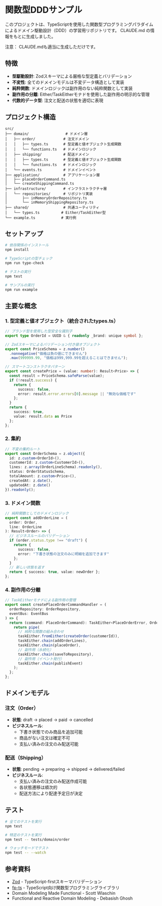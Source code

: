 # 関数型DDDサンプル

このプロジェクトは、TypeScriptを使用した関数型プログラミングパラダイムによるドメイン駆動設計（DDD）の学習用リポジトリです。
CLAUDE.md の情報をもとに生成しました。

注意： CLAUDE.mdも適当に生成しただけです。

## 特徴

- **型駆動設計**: Zodスキーマによる厳格な型定義とバリデーション
- **不変性**: 全てのドメインモデルは不変データ構造として実装
- **純粋関数**: ドメインロジックは副作用のない純粋関数として実装
- **副作用の分離**: Either/TaskEitherモナドを使用した副作用の明示的な管理
- **代数的データ型**: 注文と配送の状態を適切に表現

## プロジェクト構造

```
src/
├── domain/                 # ドメイン層
│   ├── order/             # 注文ドメイン
│   │   ├── types.ts       # 型定義と値オブジェクト生成関数
│   │   └── functions.ts   # ドメインロジック
│   ├── shipping/          # 配送ドメイン
│   │   ├── types.ts       # 型定義と値オブジェクト生成関数
│   │   └── functions.ts   # ドメインロジック
│   └── events.ts          # ドメインイベント
├── application/           # アプリケーション層
│   ├── placeOrderCommand.ts
│   └── createShippingCommand.ts
├── infrastructure/        # インフラストラクチャ層
│   └── repositories/      # リポジトリ実装
│       ├── inMemoryOrderRepository.ts
│       └── inMemoryShippingRepository.ts
├── shared/                # 共通ユーティリティ
│   └── types.ts          # Either/TaskEither型
└── example.ts            # 実行例
```

## セットアップ

```bash
# 依存関係のインストール
npm install

# TypeScriptの型チェック
npm run type-check

# テストの実行
npm test

# サンプルの実行
npm run example
```

## 主要な概念

### 1. 型定義と値オブジェクト（統合されたtypes.ts）

```typescript
// ブランド型を使用した型安全な識別子
export type OrderId = UUID & { readonly _brand: unique symbol };

// Zodスキーマによるバリデーション付き値オブジェクト
export const PriceSchema = z.number()
  .nonnegative("価格は負の値にできません")
  .max(999999.99, "価格は999,999.99を超えることはできません");

// スマートコンストラクタパターン
export const createPrice = (value: number): Result<Price> => {
  const result = PriceSchema.safeParse(value);
  if (!result.success) {
    return {
      success: false,
      error: result.error.errors[0].message || "無効な価格です"
    };
  }
  return {
    success: true,
    value: result.data as Price
  };
};
```

### 2. 集約

```typescript
// 不変の集約ルート
export const OrderSchema = z.object({
  id: z.custom<OrderId>(),
  customerId: z.custom<CustomerId>(),
  lines: z.array(OrderLineSchema).readonly(),
  status: OrderStatusSchema,
  totalAmount: z.custom<Price>(),
  createdAt: z.date(),
  updatedAt: z.date()
}).readonly();
```

### 3. ドメイン関数

```typescript
// 純粋関数としてのドメインロジック
export const addOrderLine = (
  order: Order,
  line: OrderLine
): Result<Order> => {
  // ビジネスルールのバリデーション
  if (order.status.type !== "draft") {
    return {
      success: false,
      error: "下書き状態の注文のみに明細を追加できます"
    };
  }
  // 新しい状態を返す
  return { success: true, value: newOrder };
};
```

### 4. 副作用の分離

```typescript
// TaskEitherモナドによる副作用の管理
export const createPlaceOrderCommandHandler = (
  orderRepository: OrderRepository,
  eventBus: EventBus
) => {
  return (command: PlaceOrderCommand): TaskEither<PlaceOrderError, OrderId> => {
    return pipe(
      // 純粋な関数の組み合わせ
      taskEither.fromEither(createOrder(customerId)),
      taskEither.chain(addOrderLines),
      taskEither.chain(placeOrder),
      // 副作用（永続化）
      taskEither.chain(saveToRepository),
      // 副作用（イベント発行）
      taskEither.chain(publishEvent)
    );
  };
};
```

## ドメインモデル

### 注文（Order）

- **状態**: draft → placed → paid → cancelled
- **ビジネスルール**:
  - 下書き状態でのみ商品を追加可能
  - 商品がない注文は確定不可
  - 支払い済みの注文のみ配送可能

### 配送（Shipping）

- **状態**: pending → preparing → shipped → delivered/failed
- **ビジネスルール**:
  - 支払い済みの注文のみ配送作成可能
  - 各状態遷移は順次的
  - 配送方法により配達予定日が決定

## テスト

```bash
# 全てのテストを実行
npm test

# 特定のテストを実行
npm test -- tests/domain/order

# ウォッチモードでテスト
npm test -- --watch
```

## 参考資料

- [Zod](https://zod.dev/) - TypeScript-firstスキーマバリデーション
- [fp-ts](https://gcanti.github.io/fp-ts/) - TypeScript向け関数型プログラミングライブラリ
- Domain Modeling Made Functional - Scott Wlaschin
- Functional and Reactive Domain Modeling - Debasish Ghosh